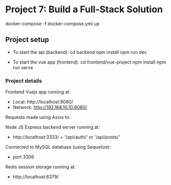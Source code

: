 # Project 7: Build a Full-Stack Solution

docker-compose -f docker-compose.yml up

## Project setup
- To start the api (backend):
cd backend
npm install
npm run dev

- To start the vue app (frontend):
cd frontend/vue-project
npm install
npm run serve


### Project details

Frontend Vuejs app running at:
- Local:   http://localhost:8080/
- Network: http://192.168.10.10:8080/

Requests made using Axios to.

Node JS Express backend server running at:
- http://localhost:3333/ + '/api/auth/' or '/api/posts/'

Connected to MySQL database (using Sequelize):
- port 3306

Redis session storage running at:
- http://localhost:6379/



